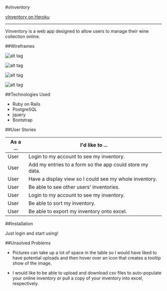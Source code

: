 #vInventory

[vInventory on Heroku](https://vinventory.herokuapp.com)

---

Vinventory is a web app designed to allow users to  manage their wine collection online.

##Wireframes

![alt tag](http://imgur.com/IpmJfVz.png)

![alt tag](http://i.imgur.com/ibTmFLu.png)

![alt tag](http://imgur.com/IQSB9UI.png)

![alt tag](http://imgur.com/xuwtFAn.png)

##Technologies Used
- Ruby on Rails
- PostgreSQL
- jquery
- Bootstrap

##User Stories

| As a ... | I'd like to ... |
| ---------|-----------------|
|User|Login to my account to see my inventory.|
|User|Add my entries to a form so the app could store my data.|
|User|Have a display view so I could see my whole inventory.|
|User|Be able to see other users' inventories.|
|User|Login to my account to see my inventory.|
|User|Be able to sort my inventory.|
|User|Be able to export my inventory onto excel.|

##Installation

Just login and start using!


##Unsolved Problems

- Pictures can take up a lot of space in the table so I would have liked to have potential uploads and then hover over an icon that creates a tooltip show of the image.

- I would like to be able to upload and download csv files to auto-populate your online inventory or pull a copy of your inventory into excel, respectively.
